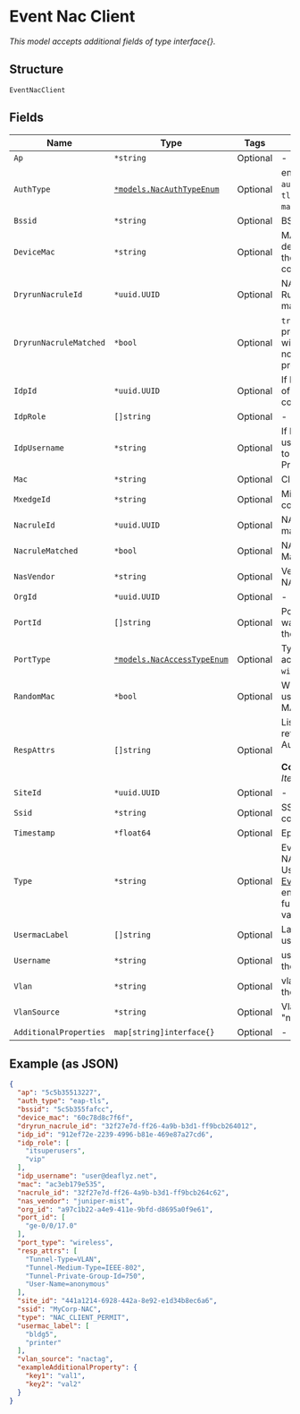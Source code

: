 
# Event Nac Client

*This model accepts additional fields of type interface{}.*

## Structure

`EventNacClient`

## Fields

| Name | Type | Tags | Description |
|  --- | --- | --- | --- |
| `Ap` | `*string` | Optional | - |
| `AuthType` | [`*models.NacAuthTypeEnum`](../../doc/models/nac-auth-type-enum.md) | Optional | enum: `cert`, `device-auth`, `eap-teap`, `eap-tls`, `eap-ttls`, `idp`, `mab`, `eap-peap` |
| `Bssid` | `*string` | Optional | BSSID |
| `DeviceMac` | `*string` | Optional | MAC Address of the device (AP, Switch) the client is connected to |
| `DryrunNacruleId` | `*uuid.UUID` | Optional | NAC Policy Dry Run Rule ID, if present and matched |
| `DryrunNacruleMatched` | `*bool` | Optional | `true` if dryrun rule present and matched with priority, `false` if not matched or not present |
| `IdpId` | `*uuid.UUID` | Optional | If IDP is used, the id of the IDP configuration used |
| `IdpRole` | `[]string` | Optional | - |
| `IdpUsername` | `*string` | Optional | If IDP is used, the username presented to the Identity Provider |
| `Mac` | `*string` | Optional | Client MAC address |
| `MxedgeId` | `*string` | Optional | Mist Edge ID used to connect to cloud |
| `NacruleId` | `*uuid.UUID` | Optional | NAC Policy Rule ID, if matched |
| `NacruleMatched` | `*bool` | Optional | NAC Policy Rule Matched |
| `NasVendor` | `*string` | Optional | Vendor name of the NAS |
| `OrgId` | `*uuid.UUID` | Optional | - |
| `PortId` | `[]string` | Optional | Port-ids the client was connected to  for the specified duration |
| `PortType` | [`*models.NacAccessTypeEnum`](../../doc/models/nac-access-type-enum.md) | Optional | Type of network access. enum: `wireless`, `wired` |
| `RandomMac` | `*bool` | Optional | Whether the client is using randomized MAC Address or not |
| `RespAttrs` | `[]string` | Optional | List of Radius AVP returned by the Authentication Server<br><br>**Constraints**: *Unique Items Required* |
| `SiteId` | `*uuid.UUID` | Optional | - |
| `Ssid` | `*string` | Optional | SSIDs the client was connecting to |
| `Timestamp` | `*float64` | Optional | Epoch (seconds) |
| `Type` | `*string` | Optional | Event type, e.g. NAC_CLIENT_PERMIT. Use the [List NAC Events Definitions](/#operations/listNacEventsDefinitions) endpoint to get the full list of available values. |
| `UsermacLabel` | `[]string` | Optional | Labels derived from usermac entry |
| `Username` | `*string` | Optional | username assigned to the client |
| `Vlan` | `*string` | Optional | vlan that assigned to the client |
| `VlanSource` | `*string` | Optional | Vlan source, e.g. "nactag", "usermac" |
| `AdditionalProperties` | `map[string]interface{}` | Optional | - |

## Example (as JSON)

```json
{
  "ap": "5c5b35513227",
  "auth_type": "eap-tls",
  "bssid": "5c5b355fafcc",
  "device_mac": "60c78d8c7f6f",
  "dryrun_nacrule_id": "32f27e7d-ff26-4a9b-b3d1-ff9bcb264012",
  "idp_id": "912ef72e-2239-4996-b81e-469e87a27cd6",
  "idp_role": [
    "itsuperusers",
    "vip"
  ],
  "idp_username": "user@deaflyz.net",
  "mac": "ac3eb179e535",
  "nacrule_id": "32f27e7d-ff26-4a9b-b3d1-ff9bcb264c62",
  "nas_vendor": "juniper-mist",
  "org_id": "a97c1b22-a4e9-411e-9bfd-d8695a0f9e61",
  "port_id": [
    "ge-0/0/17.0"
  ],
  "port_type": "wireless",
  "resp_attrs": [
    "Tunnel-Type=VLAN",
    "Tunnel-Medium-Type=IEEE-802",
    "Tunnel-Private-Group-Id=750",
    "User-Name=anonymous"
  ],
  "site_id": "441a1214-6928-442a-8e92-e1d34b8ec6a6",
  "ssid": "MyCorp-NAC",
  "type": "NAC_CLIENT_PERMIT",
  "usermac_label": [
    "bldg5",
    "printer"
  ],
  "vlan_source": "nactag",
  "exampleAdditionalProperty": {
    "key1": "val1",
    "key2": "val2"
  }
}
```

